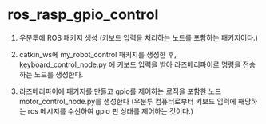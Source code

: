 # ros_rasp_gpio_control

1. 우분투에 ROS 패키지 생성 (키보드 입력을 처리하는 노드를 포함하는 패키지이다.)

1. catkin_ws에 my_robot_control 패키지를 생성한 후, keyboard_control_node.py 에 키보드 입력을 받아 라즈베리파이로 명령을 전송하는 노드를 생성한다.

1. 라즈베리파이에 패키지를 만들고  gpio를 제어하는 로직을 포함한 노드 motor_control_node.py를 생성한다 (우분투 컴퓨터로부터 키보드 입력에 해당하는 ros 메시지를 수신하여 gpio 핀 상태를 제어하는 것이다.)
